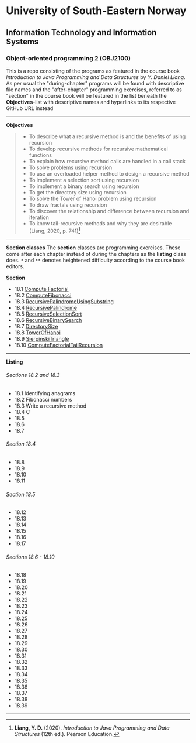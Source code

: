 # University of South-Eastern Norway
## Information Technology and Information Systems
### Object-oriented programming 2 (OBJ2100)

This is a repo consisting of the programs as featured in the course book _Introduction to Java Programming and Data Structures_ by _Y. Daniel Liang_. As per usual the "during-chapter" programs will be found with descriptive file names and the "after-chapter" programming exercises, referred to as "section" in the course book will be featured in the list beneath the __Objectives__-list with descriptive names and hyperlinks to its respective GitHub URL instead

---

__Objectives__
> - To describe what a recursive method is and the benefits of using recursion
> - To develop recursive methods for recursive mathematical functions
> - To explain how recursive method calls are handled in a call stack
> - To solve problems using recursion
> - To use an overloaded helper method to design a recursive method
> - To implement a selection sort using recursion
> - To implement a binary search using recursion
> - To get the directory size using recursion
> - To solve the Tower of Hanoi problem using recursion
> - To draw fractals using recursion
> - To discover the relationship and difference between recursion and iteration
> - To know tail-recursive methods and why they are desirable  
> (Liang, 2020, p. 741)[^1]

---

__Section classes__
The __section__ classes are programming exercises. These come after each chapter instead of during the chapters as the __listing__ class does. `*` and `**` denotes heightened difficulty according to the course book editors.


__Section__
- 18.1 [Compute Factorial](https://github.com/Scandiking/Liang-Chapter-18/blob/master/src/ComputeFactorial.java)
- 18.2 [ComputeFibonacci](https://github.com/Scandiking/Liang-Chapter-18/blob/master/src/ComputeFibonacci.java)
- 18.3 [RecursivePalindromeUsingSubstring](https://github.com/Scandiking/Liang-Chapter-18/blob/master/src/RecursivePalindromeUsingSubstring.java)
- 18.4 [RecursivePalindrome](https://github.com/Scandiking/Liang-Chapter-18/blob/master/src/RecursivePalindrome.java)
- 18.5 [RecursiveSelectionSort](https://github.com/Scandiking/Liang-Chapter-18/blob/master/src/RecursiveSelectionSort.java)
- 18.6 [RecursiveBinarySearch](https://github.com/Scandiking/Liang-Chapter-18/blob/master/src/RecursiveBinarySearch.java)
- 18.7 [DirectorySize](https://github.com/Scandiking/Liang-Chapter-18/blob/master/src/DirectorySize.java)
- 18.8 [TowerOfHanoi](https://github.com/Scandiking/Liang-Chapter-18/blob/master/src/TowerOfHanoi.java)
- 18.9 [SierpinskiTriangle](https://github.com/Scandiking/Liang-Chapter-18/blob/master/src/SierpinskiTriangle.java)
- 18.10 [ComputeFactorialTailRecursion](https://github.com/Scandiking/Liang-Chapter-18/blob/master/src/ComputeFactorial.java)

---

__Listing__
###### Sections 18.2 and 18.3
- 18.1 Identifying anagrams
- 18.2 Fibonacci numbers
- 18.3 Write a recursive method
- 18.4 C
- 18.5
- 18.6
- 18.7

###### Section 18.4
- 18.8
- 18.9
- 18.10
- 18.11

###### Section 18.5
- 18.12
- 18.13
- 18.14
- 18.15
- 18.16
- 18.17

###### Sections 18.6 - 18.10
- 18.18
- 18.19
- 18.20
- 18.21
- 18.22
- 18.23
- 18.24
- 18.25
- 18.26
- 18.27
- 18.28
- 18.29
- 18.30
- 18.31
- 18.32
- 18.33
- 18.34
- 18.35
- 18.36
- 18.37
- 18.38
- 18.39

---

[^1]: __Liang, Y. D.__ (2020). _Introduction to Java Programming and Data Structures_ (12th ed.). Pearson Education.

